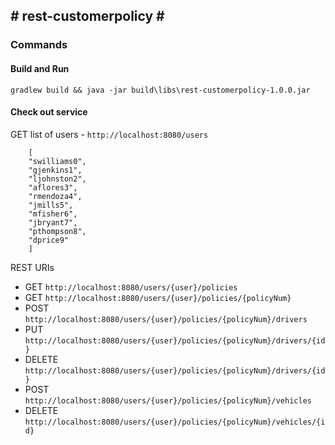 ## # rest-customerpolicy # ##

### Commands

#### Build and Run
`gradlew build && java -jar build\libs\rest-customerpolicy-1.0.0.jar`


#### Check out service
GET list of users - `http://localhost:8080/users`

		[
		"swilliams0",
		"gjenkins1",
		"ljohnston2",
		"aflores3",
		"rmendoza4",
		"jmills5",
		"mfisher6",
		"jbryant7",
		"pthompson8",
		"dprice9"
		]

REST URIs

* GET `http://localhost:8080/users/{user}/policies`
* GET `http://localhost:8080/users/{user}/policies/{policyNum}`
* POST `http://localhost:8080/users/{user}/policies/{policyNum}/drivers`
* PUT `http://localhost:8080/users/{user}/policies/{policyNum}/drivers/{id}`
* DELETE `http://localhost:8080/users/{user}/policies/{policyNum}/drivers/{id}`
* POST `http://localhost:8080/users/{user}/policies/{policyNum}/vehicles`
* DELETE `http://localhost:8080/users/{user}/policies/{policyNum}/vehicles/{id}`